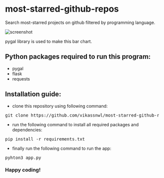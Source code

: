 # most-starred-github-repos
Search most-starred projects on github filtered by programming language.

![screenshot](https://github.com/vikassnwl/readme-images/raw/master/screenshot-127.0.0.1_5000-2020.09.13-20_05_04.png)

pygal library is used to make this bar chart.

## Python packages required to run this program:
- pygal
- flask
- requests

## Installation guide:
- clone this repository using following command:
<pre>git clone https://github.com/vikassnwl/most-starred-github-repos.git</pre>
- run the following command to install all required packages and dependencies:
<pre>pip install -r requirements.txt</pre>
- finally run the following command to run the app:
<pre>pyhton3 app.py</pre>
### Happy coding!

